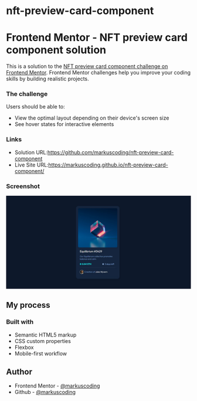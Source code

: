 # nft-preview-card-component

# Frontend Mentor - NFT preview card component solution

This is a solution to the [NFT preview card component challenge on Frontend Mentor](https://www.frontendmentor.io/challenges/nft-preview-card-component-SbdUL_w0U). Frontend Mentor challenges help you improve your coding skills by building realistic projects.

### The challenge

Users should be able to:

- View the optimal layout depending on their device's screen size
- See hover states for interactive elements

### Links

- Solution URL:https://github.com/markuscoding/nft-preview-card-component
- Live Site URL:https://markuscoding.github.io/nft-preview-card-component/

### Screenshot

![](./nft-preview-card-component.jpg)

## My process

### Built with

- Semantic HTML5 markup
- CSS custom properties
- Flexbox
- Mobile-first workflow

## Author

- Frontend Mentor - [@markuscoding](https://www.frontendmentor.io/profile/markuscoding)
- Github - [@markuscoding](https://github.com/markuscoding)
